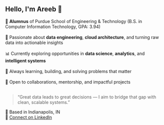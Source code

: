 ## Hello, I'm Areeb 👋

🚀 **Alumnus** of Purdue School of Engineering & Technology (B.S. in Computer Information Technology, GPA: 3.94)<br><br>
🧠 Passionate about **data engineering**, **cloud architecture**, and turning raw data into actionable insights<br><br>
📊 Currently exploring opportunities in **data science**, **analytics**, and **intelligent systems**<br><br>
🌱 Always learning, building, and solving problems that matter<br><br>
🤝 Open to collaborations, mentorship, and impactful projects<br><br>

> “Great data leads to great decisions — I aim to bridge that gap with clean, scalable systems.”

📍 Based in Indianapolis, IN  
🔗 [Connect on LinkedIn](https://linkedin.com/in/areeb-shaikh02)
